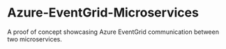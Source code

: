 # Azure-EventGrid-Microservices
A proof of concept showcasing Azure EventGrid communication between two microservices.
